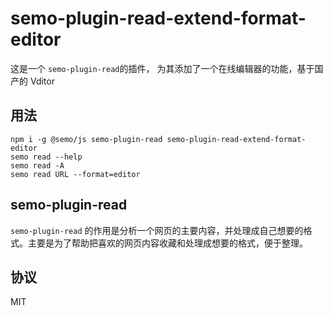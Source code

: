 # semo-plugin-read-extend-format-editor

这是一个 `semo-plugin-read`的插件， 为其添加了一个在线编辑器的功能，基于国产的 Vditor

## 用法

```
npm i -g @semo/js semo-plugin-read semo-plugin-read-extend-format-editor
semo read --help
semo read -A
semo read URL --format=editor
```

## semo-plugin-read

`semo-plugin-read` 的作用是分析一个网页的主要内容，并处理成自己想要的格式。主要是为了帮助把喜欢的网页内容收藏和处理成想要的格式，便于整理。

## 协议

MIT

